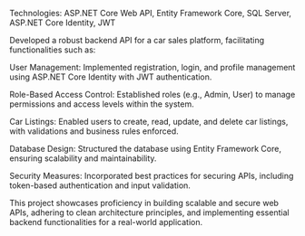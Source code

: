 
Technologies: ASP.NET Core Web API, Entity Framework Core, SQL Server, ASP.NET Core Identity, JWT

Developed a robust backend API for a car sales platform, facilitating functionalities such as:

User Management: Implemented registration, login, and profile management using ASP.NET Core Identity with JWT authentication.

Role-Based Access Control: Established roles (e.g., Admin, User) to manage permissions and access levels within the system.

Car Listings: Enabled users to create, read, update, and delete car listings, with validations and business rules enforced.

Database Design: Structured the database using Entity Framework Core, ensuring scalability and maintainability.

Security Measures: Incorporated best practices for securing APIs, including token-based authentication and input validation.

This project showcases proficiency in building scalable and secure web APIs, adhering to clean architecture principles, and implementing essential backend functionalities for a real-world application.
